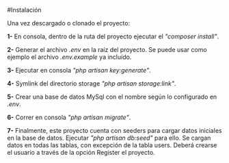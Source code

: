 #Instalación

Una vez descargado o clonado el proyecto:

**1-** En consola, dentro de la ruta del proyecto ejecutar el *"composer install"*.

**2-** Generar el archivo *.env* en la raíz del proyecto. Se puede usar como ejemplo el archivo *.env.example* ya incluído.

**3-** Ejecutar en consola *"php artisan key:generate"*.

**4-** Symlink del directorio storage *"php artisan storage:link"*.

**5-** Crear una base de datos MySql con el nombre según lo configurado en *.env*.

**6-** Correr en consola *"php artisan migrate"*.

**7-** Finalmente, este proyecto cuenta con seeders para cargar datos iniciales en la base de datos.
Ejecutar *"php artisan db:seed"* para ello. Se cargan datos en todas las tablas, con excepción de la tabla
users. Deberá crearse el usuario a través de la opción Register el proyecto.
